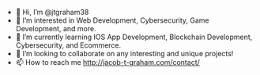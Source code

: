 - 👋 Hi, I’m @jtgraham38
- 👀 I’m interested in Web Development, Cybersecurity, Game Development, and more. 
- 🌱 I’m currently learning IOS App Development, Blockchain Development, Cybersecurity, and Ecommerce.
- 💞️ I’m looking to collaborate on any interesting and unique projects!
- 📫 How to reach me http://jacob-t-graham.com/contact/

<!---
jtgraham38/jtgraham38 is a ✨ special ✨ repository because its `README.md` (this file) appears on your GitHub profile.
You can click the Preview link to take a look at your changes.
--->
